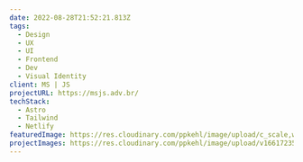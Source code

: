 ```yaml
---
date: 2022-08-28T21:52:21.813Z
tags:
  - Design
  - UX
  - UI
  - Frontend
  - Dev
  - Visual Identity
client: MS | JS
projectURL: https://msjs.adv.br/
techStack:
  - Astro
  - Tailwind
  - Netlify
featuredImage: https://res.cloudinary.com/ppkehl/image/upload/c_scale,w_700/v1661723502/projects/icon_s68pym.webp
projectImages: https://res.cloudinary.com/ppkehl/image/upload/v1661723502/projects/icon_s68pym.png
---
```

